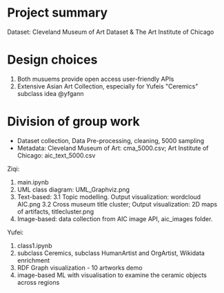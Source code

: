 # Project summary
Dataset: Cleveland Museum of Art Dataset & The Art Institute of Chicago


# Design choices
1. Both musuems provide open access user-friendly APIs
2. Extensive Asian Art Collection, especially for Yufeis "Ceremics" subclass idea @yfgann


# Division of group work
- Dataset collection, Data Pre-processing, cleaning, 5000 sampling
- Metadata: Cleveland Museum of Art: cma_5000.csv; Art Institute of Chicago: aic_text_5000.csv

Ziqi:
1. main.ipynb
2. UML class diagram: UML_Graphviz.png
3. Text-based: 
    3.1 Topic modelling. Output visualization: wordcloud AIC.png 
    3.2 Cross museum title cluster; Output visualization: 2D maps of artifacts, titlecluster.png
4. Image-based: data collection from AIC image API, aic_images folder.

   
Yufei:
1. class1.ipynb
2. subclass Ceremics, subclass HumanArtist and OrgArtist, Wikidata enrichment
4. RDF Graph visualization - 10 artworks demo
5. image-based ML with visualisation to examine the ceramic objects across regions
